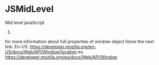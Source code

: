 # JSMidLevel
Mid level javaScript

1.
for more information about full properties of window object folow the next link:
En-US: https://developer.mozilla.org/en-US/docs/Web/API/Window/location
es: https://developer.mozilla.org/es/docs/Web/API/Window